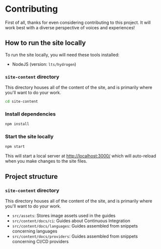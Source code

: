 # Contributing

First of all, thanks for even considering contributing to this project. It will work best with a diverse perspective of voices and experiences!

## How to run the site locally

To run the site locally, you will need these tools installed:

* NodeJS (version: `lts/hydrogen`)

### `site-content` directory

This directory houses all of the content of the site, and is primarily where you'll want to do your work.

```bash
cd site-content
```

### Install dependencies

```bash
npm install
```

### Start the site locally

```bash
npm start
```

This will start a local server at [http://localhost:3000/](http://localhost:3000/) which will auto-reload when you make changes to the site files.

## Project structure

### `site-content` directory

This directory houses all of the content of the site, and is primarily where you'll want to do your work.

* `src/assets`: Stores image assets used in the guides
* `src/content/docs/ci`: Guides about Continuous Integration
* `src/content/docs/languages`: Guides assembled from snippets concerning languages
* `src/content/docs/providers`: Guides assembled from snippets concerning CI/CD providers
